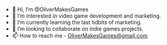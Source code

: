 - 👋 Hi, I’m @OliverMakesGames
- 👀 I’m interested in video game development and marketing.
- 🌱 I’m currently learning the last tidbits of marketing.
- 💞️ I’m looking to collaborate on indie games projects.
- 📫 How to reach me - OliverMakesGames@gmail.com
